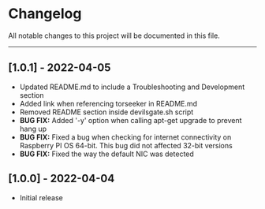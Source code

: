 Changelog
=========

All notable changes to this project will be documented in this file.

****

[1.0.1] - 2022-04-05
--------------------
- Updated README.md to include a Troubleshooting and Development section
- Added link when referencing torseeker in README.md
- Removed README section inside devilsgate.sh script
- **BUG FIX:** Added '-y' option when calling apt-get upgrade to prevent hang up
- **BUG FIX:** Fixed a bug when checking for internet connectivity on Raspberry PI
  OS 64-bit. This bug did not affected 32-bit versions
- **BUG FIX:** Fixed the way the default NIC was detected

[1.0.0] - 2022-04-04
--------------------
- Initial release
